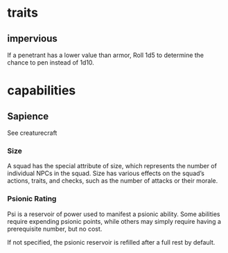 # traits 
## impervious
If a penetrant has a lower value than armor, Roll 1d5 to determine the chance to pen instead of 1d10.


# capabilities

## Sapience
See creaturecraft
### Size
A squad has the special attribute of size, which represents the number of individual NPCs in the squad. Size has various effects on the squad’s actions, traits, and checks, such as the number of attacks or their morale.
### Psionic Rating
Psi is a reservoir of power used to manifest a psionic ability. Some abilities require expending psionic points, while others may simply require having a prerequisite number, but no cost.

If not specified, the psionic reservoir is refilled after a full rest by default.

